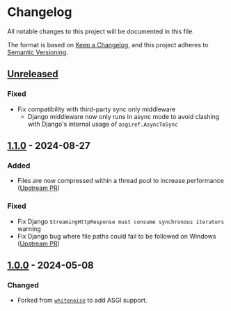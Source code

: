 # Changelog

All notable changes to this project will be documented in this file.

<!--attr-start-->

The format is based on [Keep a Changelog](https://keepachangelog.com/en/1.0.0/), and this project adheres to [Semantic Versioning](https://semver.org/spec/v2.0.0.html).

<!--attr-end-->

<!--
Using the following categories, list your changes in this order:

### Added
-   for new features.

### Changed
-   for changes in existing functionality.

### Deprecated
-   for soon-to-be removed features.

### Removed
-   for removed features.

### Fixed
-   for bug fixes.

### Security
-   for vulnerability fixes.
 -->

<!--changelog-start-->

## [Unreleased](https://github.com/Archmonger/ServeStatic/compare/1.1.0...HEAD)

### Fixed

-   Fix compatibility with third-party sync only middleware
    -   Django middleware now only runs in async mode to avoid clashing with Django's internal usage of `asgiref.AsyncToSync`

## [1.1.0](https://github.com/Archmonger/ServeStatic/compare/1.0.0...1.1.0) - 2024-08-27

### Added

-   Files are now compressed within a thread pool to increase performance ([Upstream PR](https://github.com/evansd/whitenoise/pull/484))

### Fixed

-   Fix Django `StreamingHttpResponse must consume synchronous iterators` warning
-   Fix Django bug where file paths could fail to be followed on Windows ([Upstream PR](https://github.com/evansd/whitenoise/pull/474))

## [1.0.0](https://github.com/Archmonger/ServeStatic/releases/tag/1.0.0) - 2024-05-08

### Changed

-   Forked from [`whitenoise`](https://github.com/evansd/whitenoise) to add ASGI support.
